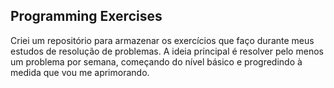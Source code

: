 ## Programming Exercises

Criei um repositório para armazenar os exercícios que faço durante meus estudos de resolução de problemas. A ideia principal é resolver pelo menos um problema por semana, começando do nível básico e progredindo à medida que vou me aprimorando.

